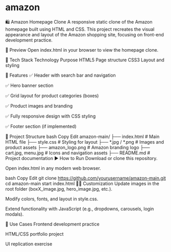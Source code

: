 # amazon
🛍️ Amazon Homepage Clone
A responsive static clone of the Amazon homepage built using HTML and CSS. This project recreates the visual appearance and layout of the Amazon shopping site, focusing on front-end development practice.

📸 Preview
Open index.html in your browser to view the homepage clone.

🧰 Tech Stack
Technology	Purpose
HTML5	Page structure
CSS3	Layout and styling

🚀 Features
✅ Header with search bar and navigation

✅ Hero banner section

✅ Grid layout for product categories (boxes)

✅ Product images and branding

✅ Fully responsive design with CSS styling

✅ Footer section (if implemented)

📁 Project Structure
bash
Copy
Edit
amazon-main/
├── index.html           # Main HTML file
├── style.css            # Styling for layout
├── *.jpg / *.png        # Images and product assets
├── amazon_logo.png      # Amazon branding logo
├── cart.jpg, menu.jpg   # Icons and navigation assets
├── README.md            # Project documentation
▶️ How to Run
Download or clone this repository.

Open index.html in any modern web browser.

bash
Copy
Edit
git clone https://github.com/yourusername/amazon-main.git
cd amazon-main
start index.html
🧑‍🎨 Customization
Update images in the root folder (boxX_image.jpg, hero_image.jpg, etc.).

Modify colors, fonts, and layout in style.css.

Extend functionality with JavaScript (e.g., dropdowns, carousels, login modals).

📌 Use Cases
Frontend development practice

HTML/CSS portfolio project

UI replication exercise
